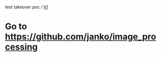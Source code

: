 test takeover poc /  <a href="https://hackerone.com/vickyrs?type=user">h1</a> 
# Go to  https://github.com/janko/image_processing
